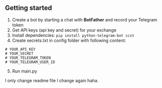 ## Getting started

1. Create a bot by starting a chat with **BotFather** and record your Telegram token
2. Get API keys (api key and secret) for your exchange
3. Install dependencies: `pip install python-telegram-bot ccxt`
4. Create secrets.txt in config folder with following content:
 ```
# YOUR_API_KEY
# YOUR_SECRET
# YOUR_TELEGRAM_TOKEN
# YOUR_TELEGRAM_USER_ID
```

5. Run main.py

I only change readme file
I change again haha.
